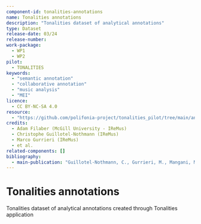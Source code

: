 ```yaml
---
component-id: tonalities-annotations
name: Tonalities annotations
description: "Tonalities dataset of analytical annotations"
type: Dataset
release-date: 03/24
release-number:
work-package:
  - WP1
  - WP2
pilot:
  - TONALITIES
keywords:
  - "semantic annotation"
  - "collaborative annotation"
  - "music analysis"
  - "MEI"
licence:
  - CC BY-NC-SA 4.0
resource:
  - "https://github.com/polifonia-project/tonalities_pilot/tree/main/annotations"
credits:
  - Adam Filaber (McGill University - IReMus)
  - Christophe Guillotel-Nothmann (IReMus)
  - Marco Gurrieri (IReMus)
  - et al.
related-components: []
bibliography:
  - main-publication: "Guillotel-Nothmann, C., Gurrieri, M., Mangani, M., Ceulemans, A.-E., Freedman, R., Poullet-Pagès, F., & Filaber, A. (2024). Tonalities annotations [Data set]. Zenodo. https://doi.org/10.5281/zenodo.10940035"
---
```


# Tonalities annotations

Tonalities dataset of analytical annotations created through Tonalities application
